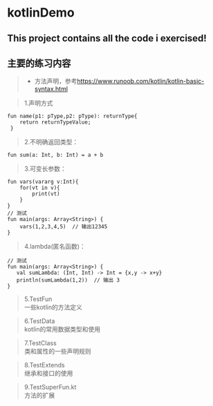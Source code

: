 # kotlinDemo
## This project contains all the code i exercised!

## 主要的练习内容
>  
> * 方法声明，参考<https://www.runoob.com/kotlin/kotlin-basic-syntax.html>  


   > 1.声明方式  

    fun name(p1: pType,p2: pType): returnType{
        return returnTypeValue;
     }  
   > 2.不明确返回类型：  

    fun sum(a: Int, b: Int) = a + b  
   > 3.可变长参数： 
        
    fun vars(vararg v:Int){
        for(vt in v){
            print(vt)
        }
    }  
    // 测试  
    fun main(args: Array<String>) {
        vars(1,2,3,4,5)  // 输出12345
    }     
    
   > 4.lambda(匿名函数)：   

    // 测试  
    fun main(args: Array<String>) {
       val sumLambda: (Int, Int) -> Int = {x,y -> x+y}
       println(sumLambda(1,2))  // 输出 3
    }
    
   > 5.TestFun  
   >  一些kotlin的方法定义  
    
   > 6.TestData        
   > kotlin的常用数据类型和使用           
    
   > 7.TestClass    
   > 类和属性的一些声明规则  
    
   > 8.TestExtends  
   > 继承和接口的使用  
    
   > 9.TestSuperFun.kt  
   > 方法的扩展  
